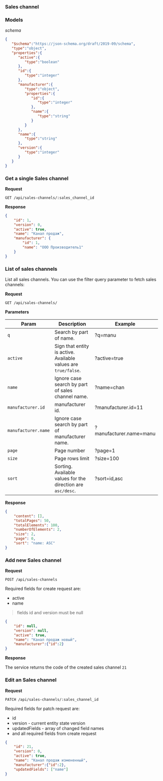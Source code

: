 ### Sales channel


### Models

*schema*

```json
{
   "$schema":"https://json-schema.org/draft/2019-09/schema",
   "type":"object",
   "properties":{
      "active":{
         "type":"boolean"
      },
      "id":{
         "type":"integer"
      },
      "manufacturer":{
         "type":"object",
         "properties":{
            "id":{
               "type":"integer"
            },
            "name":{
               "type":"string"
            }
         }
      },
      "name":{
         "type":"string"
      },
      "version":{
         "type":"integer"
      }
   }
}
```

### Get a single Sales channel

**Request**

`GET /api/sales-channels/:sales_channel_id`

**Response**

```json
{
    "id": 1,
    "version": 0,
    "active": true,
    "name": "Канал продаж",
    "manufacturer": {
        "id": 1,
        "name": "ООО Производитель1"
    }
}
```

### List of sales channels

List all sales channels. You can use the filter query parameter to fetch sales channels:

**Request**

`GET /api/sales-channels/`

**Parameters**

| Param  | Description  | Example |
|---|---|---|
| `q` | Search by part of name.  | ?q=manu|
| `active` |  Sign that entity is active. Available values are `true/false`. | ?active=true |
| `name` |  Ignore case search by part of sales channel name. | ?name=chan |
| `manufacturer.id` |  manufacturer id. | ?manufacturer.id=11 |
| `manufacturer.name` |  Ignore case search by part of manufacturer name. | ?manufacturer.name=manu |
| `page` | Page number | ?page=1 |
| `size` |  Page rows limit | ?size=100 |
| `sort` |  Sorting. Available values for the direction are `asc/desc`. | ?sort=id,asc |

**Response**

```json
{
    "content": [],
    "totalPages": 50,
    "totalElements": 100,
    "numberOfElements": 2,
    "size": 2,
    "page": 0,
    "sort": "name: ASC"
}
```

### Add new Sales channel

**Request**

`POST /api/sales-channels`

Required fields for create request are:
* active
* name

>fields id and version must be null

```json
{
    "id": null,
    "version": null,
    "active": true,
    "name": "Канал продаж новый",
    "manufacturer":{"id":2}
}
```

**Response**

The service returns the code of the created sales channel
```21```


### Edit an Sales channel

**Request**

`PATCH /api/sales-channels/:sales_channel_id`

Required fields for patch request are:
* id
* version - current entity state version
* updatedFields - array of changed field names
* and all required fields from create request

````json
{
    "id": 21,
    "version": 0,
    "active": true,
    "name": "Канал продаж измененный",
    "manufacturer":{"id":2},
    "updatedFields": ["name"]
}
````